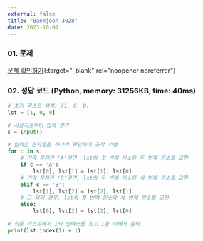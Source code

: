 ```yaml
---
external: false
title: "Baekjoon 3028"
date: 2023-10-07
---
```


### 01. 문제

[문제 확인하기](https://www.acmicpc.net/problem/3028){:target="_blank" rel="noopener noreferrer"}

### 02. 정답 코드 (Python, memory: 31256KB, time: 40ms)

```Python
# 초기 리스트 생성: [1, 0, 0]
lst = [1, 0, 0]

# 사용자로부터 입력 받기
s = input()

# 입력된 문자열을 하나씩 확인하며 조작 수행
for c in s:
    # 만약 문자가 'A'라면, lst의 첫 번째 원소와 두 번째 원소를 교환
    if c == 'A':
        lst[0], lst[1] = lst[1], lst[0]
    # 만약 문자가 'B'라면, lst의 두 번째 원소와 세 번째 원소를 교환
    elif c == 'B':
        lst[1], lst[2] = lst[2], lst[1]
    # 그 외의 경우, lst의 첫 번째 원소와 세 번째 원소를 교환
    else:
        lst[0], lst[2] = lst[2], lst[0]

# 최종 리스트에서 1의 인덱스를 찾고 1을 더해서 출력
print(lst.index(1) + 1)
```
